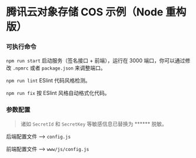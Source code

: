 # 腾讯云对象存储 COS 示例（Node 重构版）

### 可执行命令

`npm run start` 启动服务（签名接口 + 前端），运行在 3000 端口，你可以通过修改 `.npmrc` 或者 `package.json` 来调整端口。

`npm run lint` ESlint 代码风格检测。

`npm run fix` 按 ESlint 风格自动格式化代码。

### 参数配置

> 诸如 `SecretId` 和 `SecretKey` 等敏感信息已替换为 ****** 脱敏。

后端配置文件 ——> `config.js`

前端配置文件 ——> `www/js/config.js`